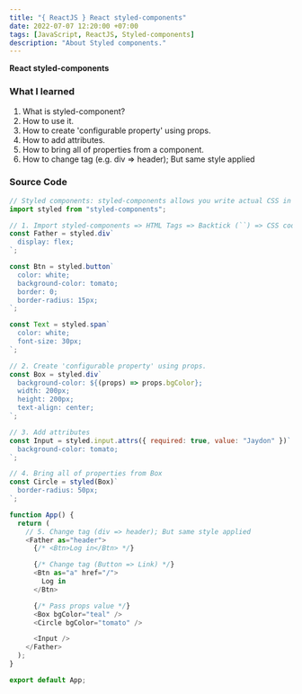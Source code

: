 ```yaml
---
title: "{ ReactJS } React styled-components"
date: 2022-07-07 12:20:00 +07:00
tags: [JavaScript, ReactJS, Styled-components]
description: "About Styled components."
---
```


**React styled-components**

### What I learned

1. What is styled-component?
2. How to use it.
3. How to create 'configurable property' using props.
4. How to add attributes.
5. How to bring all of properties from a component.
6. How to change tag (e.g. div => header); But same style applied

### Source Code

```javascript
// Styled components: styled-components allows you write actual CSS in your JavaScript.
import styled from "styled-components";

// 1. Import styled-components => HTML Tags => Backtick (``) => CSS code inside.
const Father = styled.div`
  display: flex;
`;

const Btn = styled.button`
  color: white;
  background-color: tomato;
  border: 0;
  border-radius: 15px;
`;

const Text = styled.span`
  color: white;
  font-size: 30px;
`;

// 2. Create 'configurable property' using props.
const Box = styled.div`
  background-color: ${(props) => props.bgColor};
  width: 200px;
  height: 200px;
  text-align: center;
`;

// 3. Add attributes
const Input = styled.input.attrs({ required: true, value: "Jaydon" })`
  background-color: tomato;
`;

// 4. Bring all of properties from Box
const Circle = styled(Box)`
  border-radius: 50px;
`;

function App() {
  return (
    // 5. Change tag (div => header); But same style applied
    <Father as="header">
      {/* <Btn>Log in</Btn> */}

      {/* Change tag (Button => Link) */}
      <Btn as="a" href="/">
        Log in
      </Btn>

      {/* Pass props value */}
      <Box bgColor="teal" />
      <Circle bgColor="tomato" />

      <Input />
    </Father>
  );
}

export default App;
```
